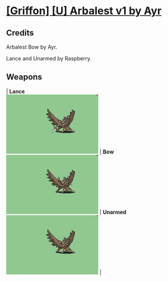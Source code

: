 # [\[Griffon\] \[U\] Arbalest v1 by Ayr](./)
## Credits

Arbalest Bow by Ayr.

Lance and Unarmed by Raspberry.

## Weapons

| <b>Lance</b><br/><img alt="Lance animation" src="./2.%20Lance%20%7BRaspberry%7D/Lance.gif"/> | <b>Bow</b><br/><img alt="Bow animation" src="./5.%20Bow/Bow.gif"/> | <b>Unarmed</b><br/><img alt="Unarmed animation" src="./8.%20Unarmed%20%7BRaspberry%7D/Unarmed.gif"/> |
